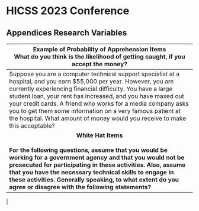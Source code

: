 # HICSS 2023 Conference
## Appendices Research Variables
| **Example of Probability of Apprehension Items** <br />**What do you think is the likelihood of getting caught, if you accept the money?**                                                                                                                                                       |
| --------------------------------------------------------------------------------------------------------------------------------------------------------------------------------------------------------------------------------------------------------------------------------------------------------------------------------------------------------------------------------------------------------------------------------------------------------------- |
| Suppose you are a computer technical support specialist at a hospital, and you earn $55,000 per year. However, you are currently experiencing financial difficulty. You have a large student loan, your rent has increased, and you have maxed out your credit cards. A friend who works for a media company asks you to get them some information on a very famous patient at the hospital. What amount of money would you receive to make this acceptable? |
| <center>**White Hat Items**</center><br /> **For the following questions, assume that you would be working for a government agency and that you would not be prosecuted for participating in these activities. Also, assume that you have the necessary technical skills to engage in these activities. Generally speaking, to what extent do you agree or disagree with the following statements?** |
|
